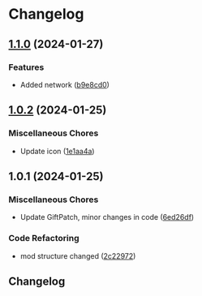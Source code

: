 # Changelog

## [1.1.0](https://github.com/Hypick122/ExplosivePresents/compare/v1.0.2...v1.1.0) (2024-01-27)


### Features

* Added network ([b9e8cd0](https://github.com/Hypick122/ExplosivePresents/commit/b9e8cd0b5700eff219eaf851d2c37b7fac221265))

## [1.0.2](https://github.com/Hypick122/ExplosivePresents/compare/v1.0.1...v1.0.2) (2024-01-25)


### Miscellaneous Chores

* Update icon ([1e1aa4a](https://github.com/Hypick122/ExplosivePresents/commit/1e1aa4abc7f15e974d6ac75bb0de5bdd31643387))

## 1.0.1 (2024-01-25)


### Miscellaneous Chores

* Update GiftPatch, minor changes in code ([6ed26df](https://github.com/Hypick122/ExplosivePresents/commit/6ed26df2e21eba052ead9fd0e3d4f38b46333e6f))


### Code Refactoring

* mod structure changed ([2c22972](https://github.com/Hypick122/ExplosivePresents/commit/2c229724413be225f8e7b3b6b39d908c98df5312))

## Changelog
